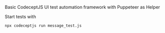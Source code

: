 Basic CodeceptJS UI test automation framework with Puppeteer as Helper

Start tests with

```npx codeceptjs run message_test.js```